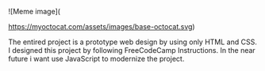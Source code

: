 ![Meme image](

https://myoctocat.com/assets/images/base-octocat.svg)


The entired project is a prototype web design by using only HTML and CSS.
I designed this project by following FreeCodeCamp Instructions.
In the near future i want use JavaScript to modernize the project.
